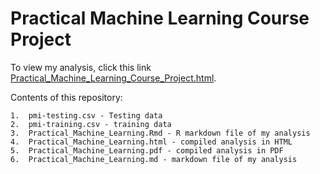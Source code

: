 # Practical Machine Learning Course Project

To view my analysis, click this link [Practical_Machine_Learning_Course_Project.html](https://cdn.rawgit.com/mdrobish/Practical_ML/master/Practical_Machine_Learning_Course_Project.html).

Contents of this repository:

    1.  pmi-testing.csv - Testing data
    2.  pmi-training.csv - training data
    3.  Practical_Machine_Learning.Rmd - R markdown file of my analysis
    4.  Practical_Machine_Learning.html - compiled analysis in HTML
    5.  Practical_Machine_Learning.pdf - compiled analysis in PDF
    6.  Practical_Machine_Learning.md - markdown file of my analysis
